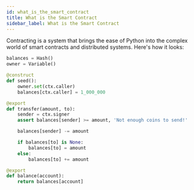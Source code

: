 ```yaml
---
id: what_is_the_smart_contract
title: What is the Smart Contract
sidebar_label: What is the Smart Contract
---
```



Contracting is a system that brings the ease of Python into the complex world of smart contracts and distributed systems. Here's how it looks:



```py
balances = Hash()
owner = Variable()

@construct
def seed():
    owner.set(ctx.caller)
    balances[ctx.caller] = 1_000_000

@export
def transfer(amount, to):
    sender = ctx.signer
    assert balances[sender] >= amount, 'Not enough coins to send!'

    balances[sender] -= amount

    if balances[to] is None:
        balances[to] = amount
    else:
        balances[to] += amount

@export
def balance(account):
    return balances[account]
```
